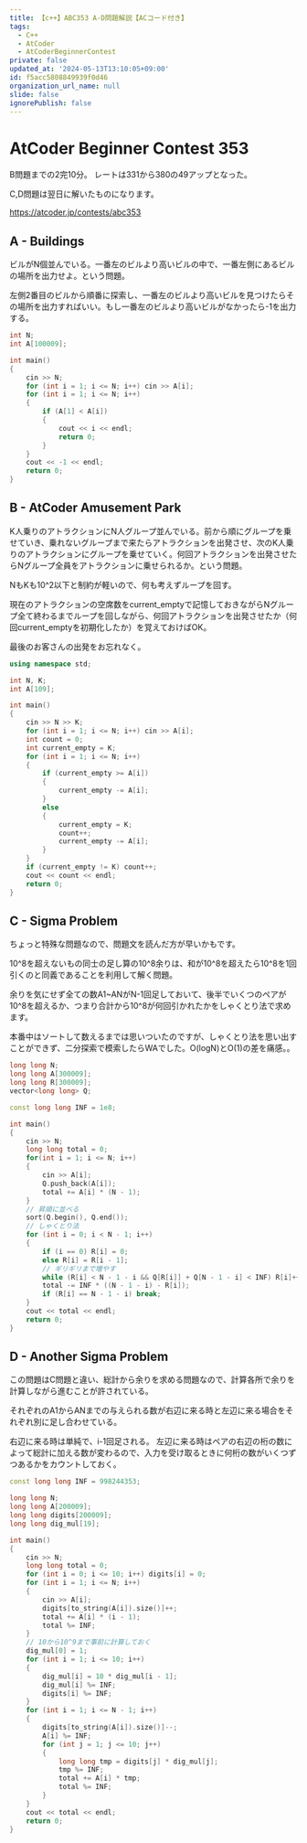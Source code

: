 ```yaml
---
title: 【c++】ABC353 A-D問題解説【ACコード付き】
tags:
  - C++
  - AtCoder
  - AtCoderBeginnerContest
private: false
updated_at: '2024-05-13T13:10:05+09:00'
id: f5acc5808849939f0d46
organization_url_name: null
slide: false
ignorePublish: false
---
```

# AtCoder Beginner Contest 353
B問題までの2完10分。
レートは331から380の49アップとなった。

C,D問題は翌日に解いたものになります。

https://atcoder.jp/contests/abc353

## A - Buildings

ビルがN個並んでいる。一番左のビルより高いビルの中で、一番左側にあるビルの場所を出力せよ。という問題。

左側2番目のビルから順番に探索し、一番左のビルより高いビルを見つけたらその場所を出力すればいい。もし一番左のビルより高いビルがなかったら-1を出力する。

```cpp
int N;
int A[100009];

int main()
{
	cin >> N;
	for (int i = 1; i <= N; i++) cin >> A[i];
	for (int i = 1; i <= N; i++)
	{
		if (A[1] < A[i])
		{
			cout << i << endl;
			return 0;
		}
	}
	cout << -1 << endl;
	return 0;
}
```
## B - AtCoder Amusement Park

K人乗りのアトラクションにN人グループ並んでいる。前から順にグループを乗せていき、乗れないグループまで来たらアトラクションを出発させ、次のK人乗りのアトラクションにグループを乗せていく。何回アトラクションを出発させたらNグループ全員をアトラクションに乗せられるか。という問題。

NもKも10^2以下と制約が軽いので、何も考えずループを回す。

現在のアトラクションの空席数をcurrent_emptyで記憶しておきながらNグループ全て終わるまでループを回しながら、何回アトラクションを出発させたか（何回current_emptyを初期化したか）を覚えておけばOK。

最後のお客さんの出発をお忘れなく。

```cpp
using namespace std;

int N, K;
int A[109];

int main()
{
	cin >> N >> K;
	for (int i = 1; i <= N; i++) cin >> A[i];
	int count = 0;
	int current_empty = K;
	for (int i = 1; i <= N; i++)
	{
		if (current_empty >= A[i])
		{
			current_empty -= A[i];
		}
		else
		{
			current_empty = K;
			count++;
			current_empty -= A[i];
		}
	}
	if (current_empty != K) count++;
	cout << count << endl;
	return 0;
}
```

## C - Sigma Problem
ちょっと特殊な問題なので、問題文を読んだ方が早いかもです。

10^8を超えないもの同士の足し算の10^8余りは、和が10^8を超えたら10^8を1回引くのと同義であることを利用して解く問題。

余りを気にせず全ての数A1~ANがN-1回足しておいて、後半でいくつのペアが10^8を超えるか、つまり合計から10^8が何回引かれたかをしゃくとり法で求めます。

本番中はソートして数えるまでは思いついたのですが、しゃくとり法を思い出すことができず、二分探索で模索したらWAでした。O(logN)とO(1)の差を痛感。。

```cpp
long long N;
long long A[300009];
long long R[300009];
vector<long long> Q;

const long long INF = 1e8;

int main()
{
	cin >> N;
	long long total = 0;
	for(int i = 1; i <= N; i++)
	{
		cin >> A[i];
		Q.push_back(A[i]);
		total += A[i] * (N - 1);
	}
	// 昇順に並べる
	sort(Q.begin(), Q.end());
	// しゃくとり法
	for (int i = 0; i < N - 1; i++)
	{
		if (i == 0) R[i] = 0;
		else R[i] = R[i - 1];
		// ギリギリまで増やす
		while (R[i] < N - 1 - i && Q[R[i]] + Q[N - 1 - i] < INF) R[i]++;
		total -= INF * ((N - 1 - i) - R[i]);
		if (R[i] == N - 1 - i) break;
	}
	cout << total << endl;
	return 0;
}
```

## D - Another Sigma Problem
この問題はC問題と違い、総計から余りを求める問題なので、計算各所で余りを計算しながら進むことが許されている。

それぞれのA1からANまでの与えられる数が右辺に来る時と左辺に来る場合をそれぞれ別に足し合わせている。

右辺に来る時は単純で、i-1回足される。
左辺に来る時はペアの右辺の桁の数によって総計に加える数が変わるので、入力を受け取るときに何桁の数がいくつずつあるかをカウントしておく。

```cpp
const long long INF = 998244353;

long long N;
long long A[200009];
long long digits[200009];
long long dig_mul[19];

int main()
{
	cin >> N;
	long long total = 0;
	for (int i = 0; i <= 10; i++) digits[i] = 0;
	for (int i = 1; i <= N; i++)
	{
		cin >> A[i];
		digits[to_string(A[i]).size()]++; 
		total += A[i] * (i - 1);
		total %= INF;
	}
	// 10から10^9まで事前に計算しておく
	dig_mul[0] = 1;
	for (int i = 1; i <= 10; i++)
	{
		dig_mul[i] = 10 * dig_mul[i - 1];
		dig_mul[i] %= INF;
		digits[i] %= INF;
	}
	for (int i = 1; i <= N - 1; i++)
	{
		digits[to_string(A[i]).size()]--; 
		A[i] %= INF;
		for (int j = 1; j <= 10; j++)
		{
			long long tmp = digits[j] * dig_mul[j];
			tmp %= INF;
			total += A[i] * tmp;
			total %= INF;
		}
	}
	cout << total << endl;
	return 0;
}
```

